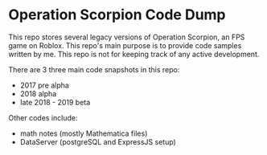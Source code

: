 
# Operation Scorpion Code Dump

This repo stores several legacy versions of Operation Scorpion, an FPS game on Roblox. This repo's main purpose is to provide code samples written by me. This repo is not for keeping track of any active development.

There are 3 three main code snapshots in this repo:

- 2017 pre alpha
- 2018 alpha
- late 2018 - 2019 beta

Other codes include:

- math notes (mostly Mathematica files)
- DataServer (postgreSQL and ExpressJS setup)
